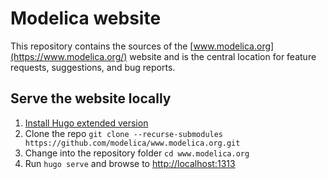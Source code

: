 # Modelica website

This repository contains the sources of the [www.modelica.org](https://www.modelica.org/) website and is the central location for feature requests, suggestions, and bug reports.

## Serve the website locally

1. [Install Hugo extended version](https://gohugo.io/getting-started/installing/)
2. Clone the repo `git clone --recurse-submodules https://github.com/modelica/www.modelica.org.git`
3. Change into the repository folder `cd www.modelica.org`
4. Run `hugo serve` and browse to [http://localhost:1313](http://localhost:1313/)
